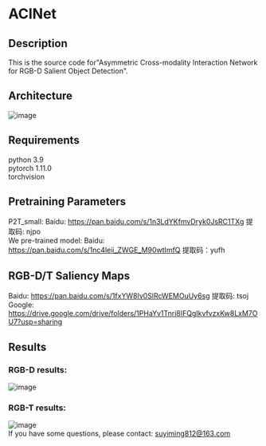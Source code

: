# ACINet
## Description<br>
This is the source code for"Asymmetric Cross-modality Interaction Network for RGB-D Salient Object Detection".<br>
## Architecture
![image](https://github.com/Yiming-Su/ACINet/blob/main/Figs/Architecture.jpg)
## Requirements<br>
python 3.9<br>
pytorch 1.11.0<br>
torchvision
## Pretraining Parameters<br>
P2T_small: Baidu: https://pan.baidu.com/s/1n3LdYKfmvDryk0JsRC1TXg 提取码: njpo<br>
We pre-trained model: Baidu: https://pan.baidu.com/s/1nc4leii_ZWGE_M90wtImfQ 提取码：yufh 
## RGB-D/T Saliency Maps<br>
Baidu: https://pan.baidu.com/s/1fxYW8Iv0SlRcWEMOuUy6sg 提取码: tsoj<br>
Google: https://drive.google.com/drive/folders/1PHaYv1Tnri8IFQgIkvfvzxKw8LxM7OU7?usp=sharing
## Results<br>
### RGB-D results:<br>
![image](https://github.com/Yiming-Su/ACINet/blob/main/Figs/RGBD_results.png)
### RGB-T results:<br>
![image](https://github.com/Yiming-Su/ACINet/blob/main/Figs/RGBT_results.png)<br>
If you have some questions, please contact: suyiming812@163.com

